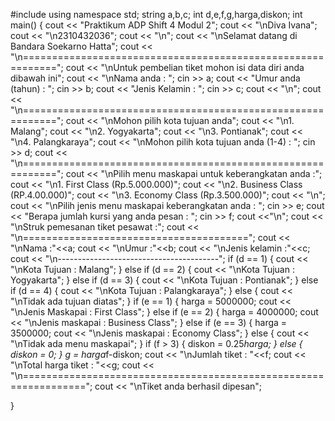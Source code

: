 #include <iostream>
using namespace std;
string a,b,c;
int d,e,f,g,harga,diskon;
int main() {
    cout << "Praktikum ADP Shift 4 Modul 2";
    cout << "\nDiva Ivana";
    cout << "\n2310432036";
    cout << "\n";
    cout << "\nSelamat datang di Bandara Soekarno Hatta";
    cout << "\n============================================================";
    cout << "\nUntuk pembelian tiket mohon isi data diri anda dibawah ini";
    cout << "\nNama anda         : "; cin >> a;
    cout << "Umur anda (tahun) : "; cin >> b;
    cout << "Jenis Kelamin     : "; cin >> c;
    cout << "\n";
    cout << "\n============================================================";
    cout << "\nMohon pilih kota tujuan anda";
    cout << "\n1. Malang";
    cout << "\n2. Yogyakarta";
    cout << "\n3. Pontianak";
    cout << "\n4. Palangkaraya";
    cout << "\nMohon pilih kota tujuan anda (1-4) : "; cin >> d;
    cout << "\n============================================================";
    cout << "\nPilih menu maskapai untuk keberangkatan anda :";
    cout << "\n1. First Class (Rp.5.000.000)"; 
    cout << "\n2. Business Class (RP.4.00.000)"; 
    cout << "\n3. Economy Class (Rp.3.500.000)"; 
    cout << "\n";
    cout << "\nPilih jenis menu maskapai keberangkatan anda : "; cin >> e;
    cout << "Berapa jumlah kursi yang anda pesan : "; cin >> f;
    cout <<"\n";
    cout << "\nStruk pemesanan tiket pesawat :";
    cout << "\n=======================================";
    cout << "\nNama          :"<<a;
    cout << "\nUmur          :"<<b;
    cout << "\nJenis kelamin :"<<c;
    cout << "\n----------------------------------------";
    if (d == 1) {
        cout << "\nKota Tujuan       : Malang";
    } else if (d == 2) {
        cout << "\nKota Tujuan       : Yogyakarta";
    } else if (d == 3) {
        cout << "\nKota Tujuan       : Pontianak";
    } else if (d == 4) { 
        cout << "\nKota Tujuan       : Palangkaraya";
    } else  { 
        cout << "\nTidak ada tujuan diatas";
    }
    if (e == 1) {
        harga = 5000000;
        cout << "\nJenis Maskapai    : First Class";
    } else if (e == 2) {
        harga = 4000000;
        cout << "\nJenis maskapai    : Business Class";
    } else if (e == 3) {
        harga = 3500000;
        cout << "\nJenis maskapai    : Economy Class";
    } else {
        cout << "\nTidak ada menu maskapai";
    }
    if (f > 3) {
        diskon = 0.25*harga;
    } else {
        diskon = 0;
    }
    g = harga*f-diskon;
    cout << "\nJumlah tiket      : "<<f;
    cout << "\nTotal harga tiket : "<<g;
    cout << "\n=================================================================";
    cout << "\nTiket anda berhasil dipesan";
    
    
}
